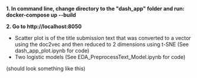 **1. In command line, change directory to the "dash_app" folder and run: docker-compose up --build** <br/>

**2. Go to http://localhost:8050** <br/>
* Scatter plot is of the title submission text that was converted to a vector using the doc2vec and then reduced to 2 dimensions using t-SNE (See dash_app_plot.ipynb for code)
* Two logistic models (See EDA_PreprocessText_Model.ipynb for code)

(should look something like this)
